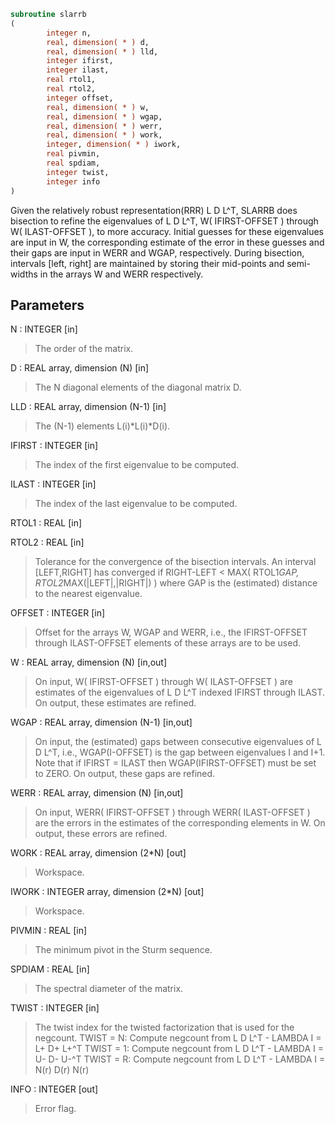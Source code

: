 ```fortran
subroutine slarrb
(
        integer n,
        real, dimension( * ) d,
        real, dimension( * ) lld,
        integer ifirst,
        integer ilast,
        real rtol1,
        real rtol2,
        integer offset,
        real, dimension( * ) w,
        real, dimension( * ) wgap,
        real, dimension( * ) werr,
        real, dimension( * ) work,
        integer, dimension( * ) iwork,
        real pivmin,
        real spdiam,
        integer twist,
        integer info
)
```

Given the relatively robust representation(RRR) L D L^T, SLARRB
does  bisection to refine the eigenvalues of L D L^T,
W( IFIRST-OFFSET ) through W( ILAST-OFFSET ), to more accuracy. Initial
guesses for these eigenvalues are input in W, the corresponding estimate
of the error in these guesses and their gaps are input in WERR
and WGAP, respectively. During bisection, intervals
[left, right] are maintained by storing their mid-points and
semi-widths in the arrays W and WERR respectively.

## Parameters
N : INTEGER [in]
> The order of the matrix.

D : REAL array, dimension (N) [in]
> The N diagonal elements of the diagonal matrix D.

LLD : REAL array, dimension (N-1) [in]
> The (N-1) elements L(i)*L(i)*D(i).

IFIRST : INTEGER [in]
> The index of the first eigenvalue to be computed.

ILAST : INTEGER [in]
> The index of the last eigenvalue to be computed.

RTOL1 : REAL [in]

RTOL2 : REAL [in]
> Tolerance for the convergence of the bisection intervals.
> An interval [LEFT,RIGHT] has converged if
> RIGHT-LEFT < MAX( RTOL1*GAP, RTOL2*MAX(|LEFT|,|RIGHT|) )
> where GAP is the (estimated) distance to the nearest
> eigenvalue.

OFFSET : INTEGER [in]
> Offset for the arrays W, WGAP and WERR, i.e., the IFIRST-OFFSET
> through ILAST-OFFSET elements of these arrays are to be used.

W : REAL array, dimension (N) [in,out]
> On input, W( IFIRST-OFFSET ) through W( ILAST-OFFSET ) are
> estimates of the eigenvalues of L D L^T indexed IFIRST through
> ILAST.
> On output, these estimates are refined.

WGAP : REAL array, dimension (N-1) [in,out]
> On input, the (estimated) gaps between consecutive
> eigenvalues of L D L^T, i.e., WGAP(I-OFFSET) is the gap between
> eigenvalues I and I+1. Note that if IFIRST = ILAST
> then WGAP(IFIRST-OFFSET) must be set to ZERO.
> On output, these gaps are refined.

WERR : REAL array, dimension (N) [in,out]
> On input, WERR( IFIRST-OFFSET ) through WERR( ILAST-OFFSET ) are
> the errors in the estimates of the corresponding elements in W.
> On output, these errors are refined.

WORK : REAL array, dimension (2*N) [out]
> Workspace.

IWORK : INTEGER array, dimension (2*N) [out]
> Workspace.

PIVMIN : REAL [in]
> The minimum pivot in the Sturm sequence.

SPDIAM : REAL [in]
> The spectral diameter of the matrix.

TWIST : INTEGER [in]
> The twist index for the twisted factorization that is used
> for the negcount.
> TWIST = N: Compute negcount from L D L^T - LAMBDA I = L+ D+ L+^T
> TWIST = 1: Compute negcount from L D L^T - LAMBDA I = U- D- U-^T
> TWIST = R: Compute negcount from L D L^T - LAMBDA I = N(r) D(r) N(r)

INFO : INTEGER [out]
> Error flag.
